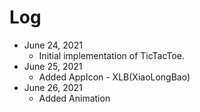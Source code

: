 # Log

- June 24, 2021
  - Initial implementation of TicTacToe.
- June 25, 2021
  - Added AppIcon - XLB(XiaoLongBao)
- June 26, 2021
  - Added Animation